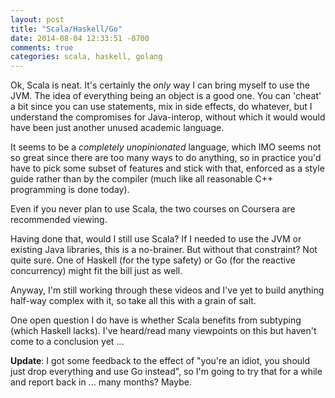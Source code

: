 ```yaml
---
layout: post
title: "Scala/Haskell/Go"
date: 2014-08-04 12:33:51 -0700
comments: true
categories: scala, haskell, golang
---
```


Ok, Scala is neat. It's certainly the _only_ way I can bring myself to use the JVM. The idea of everything being an object is a good one. You can 'cheat' a bit since you can use statements, mix in side effects, do whatever, but I understand the compromises for Java-interop, without which it would would have been just another unused academic language.

It seems to be a _completely unopinionated_ language, which IMO seems not so great since there are too many ways to do anything, so in practice you'd have to pick some subset of features and stick with that, enforced as a style guide rather than by the compiler (much like all reasonable C++ programming is done today).

Even if you never plan to use Scala, the two courses on Coursera are recommended viewing.

Having done that, would I still use Scala? If I needed to use the JVM or existing Java libraries, this is a no-brainer. But without that constraint? Not quite sure. One of Haskell (for the type safety) or Go (for the reactive concurrency) might fit the bill just as well.

Anyway, I'm still working through these videos and I've yet to build anything half-way complex with it, so take all this with a grain of salt. 

One open question I do have is whether Scala benefits from subtyping (which Haskell lacks). I've heard/read many viewpoints on this but haven't come to a conclusion yet ...

**Update**: I got some feedback to the effect of "you're an idiot, you should just drop everything and use Go instead", so I'm going to try that for a while and report back in ... many months? Maybe.